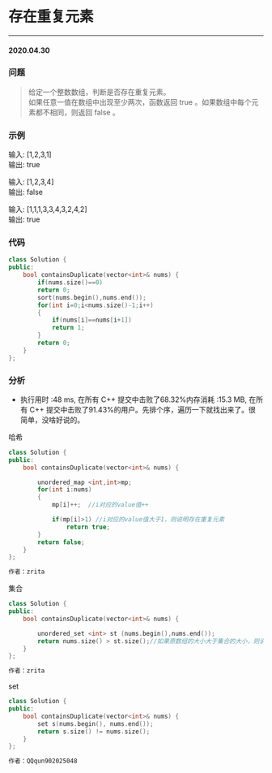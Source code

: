 # 存在重复元素
***
#### 2020.04.30

### 问题
>给定一个整数数组，判断是否存在重复元素。                          
如果任意一值在数组中出现至少两次，函数返回 true 。如果数组中每个元素都不相同，则返回 false 。                               

### 示例                 
输入: [1,2,3,1]                                         
输出: true                          
                                          
输入: [1,2,3,4]                               
输出: false                   

输入: [1,1,1,3,3,4,3,2,4,2]                    
输出: true               

### 代码
```c++
class Solution {
public:
    bool containsDuplicate(vector<int>& nums) {
        if(nums.size()==0)
        return 0;
        sort(nums.begin(),nums.end());
        for(int i=0;i<nums.size()-1;i++)
        {
            if(nums[i]==nums[i+1])
            return 1;
        }
        return 0;
    }
};
```

### 分析
 - 执行用时 :48 ms, 在所有 C++ 提交中击败了68.32%内存消耗 :15.3 MB, 在所有 C++ 提交中击败了91.43%的用户。先排个序，遍历一下就找出来了。很
   简单，没啥好说的。
   
哈希
```c++
class Solution {
public:
    bool containsDuplicate(vector<int>& nums) {

        unordered_map <int,int>mp;
        for(int i:nums)
        {
            mp[i]++;  //i对应的value值++

            if(mp[i]>1) //i对应的value值大于1，则说明存在重复元素
                return true;
        }
        return false;
    }
};

作者：zrita
```

集合
```c++
class Solution {
public:
    bool containsDuplicate(vector<int>& nums) {

        unordered_set <int> st (nums.begin(),nums.end());
        return nums.size() > st.size();//如果原数组的大小大于集合的大小，则说明存在重复元素
    }
};

作者：zrita
```

set
```c++
class Solution {
public:
    bool containsDuplicate(vector<int>& nums) {
        set s(nums.begin(), nums.end());
        return s.size() != nums.size();
    }
};

作者：QQqun902025048
